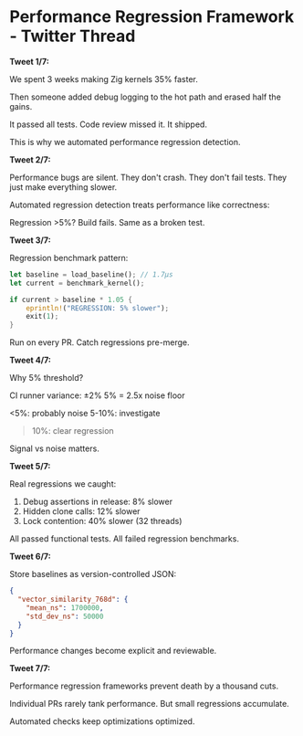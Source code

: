 # Performance Regression Framework - Twitter Thread

**Tweet 1/7:**

We spent 3 weeks making Zig kernels 35% faster.

Then someone added debug logging to the hot path and erased half the gains.

It passed all tests. Code review missed it. It shipped.

This is why we automated performance regression detection.

**Tweet 2/7:**

Performance bugs are silent. They don't crash. They don't fail tests. They just make everything slower.

Automated regression detection treats performance like correctness:

Regression >5%? Build fails. Same as a broken test.

**Tweet 3/7:**

Regression benchmark pattern:

```rust
let baseline = load_baseline(); // 1.7μs
let current = benchmark_kernel();

if current > baseline * 1.05 {
    eprintln!("REGRESSION: 5% slower");
    exit(1);
}
```

Run on every PR. Catch regressions pre-merge.

**Tweet 4/7:**

Why 5% threshold?

CI runner variance: ±2%
5% = 2.5x noise floor

<5%: probably noise
5-10%: investigate
>10%: clear regression

Signal vs noise matters.

**Tweet 5/7:**

Real regressions we caught:

1. Debug assertions in release: 8% slower
2. Hidden clone calls: 12% slower
3. Lock contention: 40% slower (32 threads)

All passed functional tests.
All failed regression benchmarks.

**Tweet 6/7:**

Store baselines as version-controlled JSON:

```json
{
  "vector_similarity_768d": {
    "mean_ns": 1700000,
    "std_dev_ns": 50000
  }
}
```

Performance changes become explicit and reviewable.

**Tweet 7/7:**

Performance regression frameworks prevent death by a thousand cuts.

Individual PRs rarely tank performance. But small regressions accumulate.

Automated checks keep optimizations optimized.
